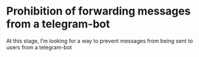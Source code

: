 # Prohibition of forwarding messages from a telegram-bot

At this stage, I’m looking for a way to prevent messages from being sent to users from a telegram-bot

